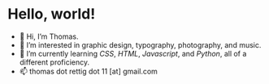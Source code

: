 # Hello, world!
- 👋 Hi, I’m Thomas.
- 👀 I’m interested in graphic design, typography, photography, and music.
- 🌱 I’m currently learning *CSS*, *HTML*, *Javascript*, and *Python*, all of a different proficiency.
- 📫 thomas dot rettig dot 11 [at] gmail.com
